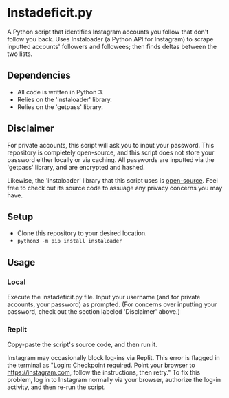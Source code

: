 Instadeficit.py
===============
A Python script that identifies Instagram accounts you follow that don't follow you back. Uses Instaloader (a Python API for Instagram) to scrape inputted accounts' followers and followees; then finds deltas between the two lists.

Dependencies
------------
- All code is written in Python 3.
- Relies on the 'instaloader' library.
- Relies on the 'getpass' library.

Disclaimer
----------
For private accounts, this script will ask you to input your password. This repository is completely open-source, and this script does not store your password either locally or via caching. All passwords are inputted via the 'getpass' library, and are encrypted and hashed. 

Likewise, the 'instaloader' library that this script uses is [open-source](https://github.com/instaloader/instaloader "https://github.com/instaloader/instaloader"). Feel free to check out its source code to assuage any privacy concerns you may have.

Setup
-----
- Clone this repository to your desired location.
- `python3 -m pip install instaloader`

Usage
-----
### Local ###
Execute the instadeficit.py file. Input your username (and for private accounts, your password) as prompted. (For concerns over inputting your password, check out the section labeled 'Disclaimer' above.)

### Replit ###
Copy-paste the script's source code, and then run it.

Instagram may occasionally block log-ins via Replit. This error is flagged in the terminal as "Login: Checkpoint required. Point your browser to https://instagram.com, follow the instructions, then retry." To fix this problem, log in to Instagram normally via your browser, authorize the log-in activity, and then re-run the script.
